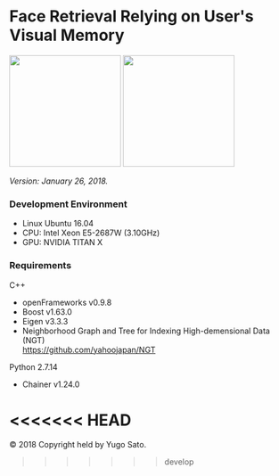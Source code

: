 # Face Retrieval Relying on User's Visual Memory

<img src=https://user-images.githubusercontent.com/20763586/35425115-ccd923e0-029b-11e8-9143-5cb230303f44.png height=200px>  
<img src=https://user-images.githubusercontent.com/20763586/35425119-d1d22edc-029b-11e8-99fa-e0cea959a5bf.png height=200px>  

_Version: January 26, 2018._  

### Development Environment
* Linux Ubuntu 16.04
* CPU: Intel Xeon E5-2687W (3.10GHz)
* GPU: NVIDIA TITAN X

### Requirements
C++
* openFrameworks v0.9.8
* Boost v1.63.0
* Eigen v3.3.3
* Neighborhood Graph and Tree for Indexing High-demensional Data (NGT)  
https://github.com/yahoojapan/NGT

Python 2.7.14
* Chainer v1.24.0

<<<<<<< HEAD
=======
© 2018 Copyright held by Yugo Sato.
>>>>>>> develop
